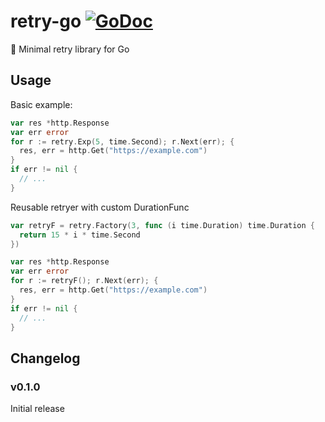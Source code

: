 # retry-go [![GoDoc](https://godoc.org/github.com/megapctr/retry-go?status.svg)](http://godoc.org/github.com/megapctr/retry-go)

🔁 Minimal retry library for Go

## Usage

Basic example:
```go
var res *http.Response
var err error
for r := retry.Exp(5, time.Second); r.Next(err); {
  res, err = http.Get("https://example.com")
}
if err != nil {
  // ...
}
```

Reusable retryer with custom DurationFunc
```go
var retryF = retry.Factory(3, func (i time.Duration) time.Duration {
  return 15 * i * time.Second
})

var res *http.Response
var err error
for r := retryF(); r.Next(err); {
  res, err = http.Get("https://example.com")
}
if err != nil {
  // ...
}
```

## Changelog

### v0.1.0

Initial release
